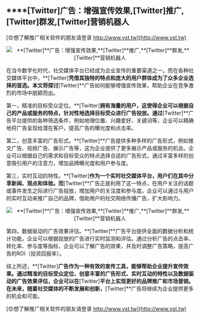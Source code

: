 ## ****[Twitter]**广告：增强宣传效果,**[Twitter]**推广,**[Twitter]**群发,**[Twitter]**营销机器人**

[😍想了解推广相关软件的朋友请登录 http://www.vst.tw](http://www.vst.tw)

 <center><img src="https://vst.tw/MP4/tuiguang/png/0.png" alt="**[Twitter]**广告：增强宣传效果,**[Twitter]**推广,**[Twitter]**群发,**[Twitter]**营销机器人"></center>

在当今数字化时代，社交媒体平台已经成为企业宣传的重要渠道之一。而在各种社交媒体平台中，**[Twitter]**凭借其独特的特点和庞大的用户群体成为了众多企业选择的首选。本文将探讨**[Twitter]**广告如何能够增强宣传效果，帮助企业在竞争激烈的市场中脱颖而出。

第一，精准的目标受众定位。**[Twitter]**拥有海量的用户，这使得企业可以根据自己的产品或服务的特点，针对性地选择目标受众进行广告投放。通过**[Twitter]**广告平台提供的各种筛选条件，例如地理位置、兴趣爱好、关键词等，企业可以精确地将广告呈现给潜在客户，提高广告的曝光度和点击率。

第二，创意丰富的广告形式。**[Twitter]**广告提供多种多样的广告形式，例如推文广告、视频广告、展示广告等，这为企业提供了更多展示产品或服务的机会。企业可以根据自己的需求和目标受众的特点选择合适的广告形式，通过丰富多样的创意吸引用户的注意力，增加品牌曝光度和用户参与度。

第三，实时互动的特性。**[Twitter]**作为一个实时社交媒体平台，用户们在其中分享新闻、观点和体验。而**[Twitter]**广告正是利用了这一特点，在用户关注的话题或事件发生之际进行广告投放，增加用户的关注度和参与度。企业可以通过与用户的实时互动来推广自己的品牌，借助用户的社交网络传播广告，扩大影响力。

 <center><img src="https://vst.tw/MP4/tuiguang/png/6.png" alt="**[Twitter]**广告：增强宣传效果,**[Twitter]**推广,**[Twitter]**群发,**[Twitter]**营销机器人"></center>

第四，数据驱动的广告效果评估。**[Twitter]**广告平台提供全面的数据分析和统计功能，企业可以根据投放的广告进行实时监测和评估。通过分析广告的点击率、转化率、参与度等指标，企业可以了解广告的效果，并及时调整广告策略，提高广告的ROI（投资回报率）。

综上所述，**[Twitter]**广告作为一种有效的宣传工具，能够帮助企业提升宣传效果。通过精准的目标受众定位、创意丰富的广告形式、实时互动的特性以及数据驱动的广告效果评估，企业可以在**[Twitter]**平台上实现更好的品牌推广和市场营销。在未来，随着社交媒体的不断发展和创新，**[Twitter]**广告将继续为企业提供更多的机会和可能。

[😍想了解推广相关软件的朋友请登录 http://www.vst.tw](http://www.vst.tw)



